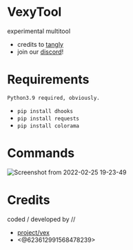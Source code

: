 # VexyTool
experimental multitool
` `
- credits to [tangly](https://github.com/Luckytrang2010)
- join our [discord](https://discord.gg/YHynjFuH6v)!

# Requirements
```
Python3.9 required, obviously.
```
- `pip install dhooks`
- `pip install requests`
- `pip install colorama`

# Commands
![Screenshot from 2022-02-25 19-23-49](https://user-images.githubusercontent.com/97322316/155820335-bd96f2ad-db8f-414c-a56a-b146536ea54e.png)

# Credits
coded / developed by //
- [project/vex](https://discord.gg/YHynjFuH6v)
- <@623612991568478239>
